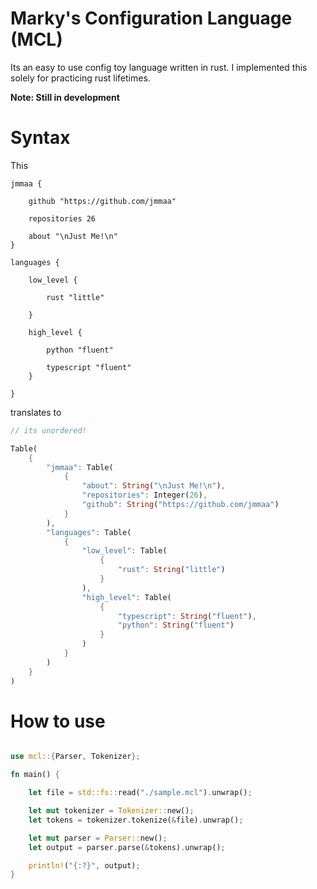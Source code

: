 # Marky's Configuration Language (MCL)

Its an easy to use config toy language written in rust. I implemented this solely for practicing rust lifetimes.


**Note: Still in development**



# Syntax

This 

```
jmmaa {

    github "https://github.com/jmmaa"

    repositories 26

    about "\nJust Me!\n"
}

languages {

    low_level {

        rust "little"

    }
    
    high_level {

        python "fluent"

        typescript "fluent"
    }

}

```

translates to 

```rust
// its unordered!

Table(
    {
        "jmmaa": Table(
            {
                "about": String("\nJust Me!\n"),
                "repositories": Integer(26),
                "github": String("https://github.com/jmmaa")
            }
        ),
        "languages": Table(
            {
                "low_level": Table(
                    {
                        "rust": String("little")
                    }
                ),
                "high_level": Table(
                    {
                        "typescript": String("fluent"),
                        "python": String("fluent")
                    }
                )
            }
        )
    }
)
```


# How to use

```rust

use mcl::{Parser, Tokenizer};

fn main() {

    let file = std::fs::read("./sample.mcl").unwrap();

    let mut tokenizer = Tokenizer::new();
    let tokens = tokenizer.tokenize(&file).unwrap();

    let mut parser = Parser::new();
    let output = parser.parse(&tokens).unwrap();

    println!("{:?}", output);
}


```
